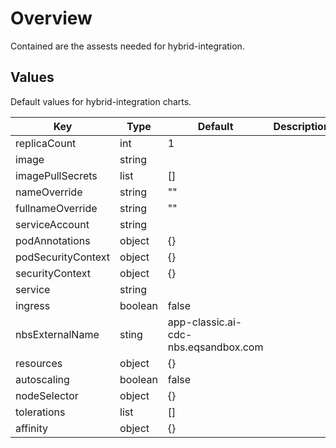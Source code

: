 # Overview

Contained are the assests needed for hybrid-integration.

## Values

Default values for hybrid-integration charts.

| Key | Type | Default | Description |
| -------------- | -------------- | -------------- | -------------- |
| replicaCount | int | 1 |  |
| image | string |  |  |
| imagePullSecrets | list | [] |  |
| nameOverride | string | "" |  |
| fullnameOverride | string | "" |  |
| serviceAccount | string |  |  |
| podAnnotations | object | {} |  |
| podSecurityContext | object | {} |  |
| securityContext | object | {} |  |
| service | string |  |  |
| ingress | boolean | false |  |
| nbsExternalName | sting | app-classic.ai-cdc-nbs.eqsandbox.com |  |
| resources | object | {} |  |
| autoscaling | boolean | false |  |
| nodeSelector | object | {} |  |
| tolerations | list | [] |  |
| affinity | object | {} |  |
